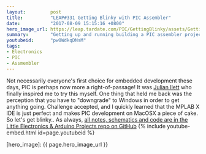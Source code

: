 ```yaml
---
layout:         post
title:          "LEAP#331 Getting Blinky with PIC Assembler"
date:           "2017-08-09 15:15:16 +0800"
hero_image_url: https://leap.tardate.com/PIC/GettingBlinky/assets/GettingBlinky_build.jpg
summary:        "Getting up and running building a PIC assembler project on MacOSX with a PIC12F675 development board. Let's get Blinky!"
youtubeid:      "pw0WdkqDNsM"
tags:
- Electronics
- PIC
- Assmembler
---
```


Not necessarily everyone's first choice for embedded development these days,
PIC is perhaps now more a right-of-passage!
It was [Julian Ilett](https://www.youtube.com/watch?v=p2rZwR9oM_k) who finally inspired me to try this myself.
One thing that held me back was the perception that you have to "downgrade" to Windows in order to get anything going.
Challenge accepted, and I quickly learned that the MPLAB X IDE is just perfect and makes PIC development on MacOSX a piece of cake.
So let's get blinky..
As always, [all notes, schematics and code are in the Little Electronics & Arduino Projects repo on GitHub][project]
{% include youtube-embed.html id=page.youtubeid %}

[leap]: https://leap.tardate.com
[project]: https://github.com/tardate/LittleArduinoProjects/tree/master/PIC/GettingBlinky
[hero_image]: {{ page.hero_image_url }}
